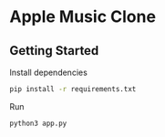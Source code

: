 # Apple Music Clone


## Getting Started

Install dependencies
``` bash
pip install -r requirements.txt
```

Run
``` bash
python3 app.py
```
